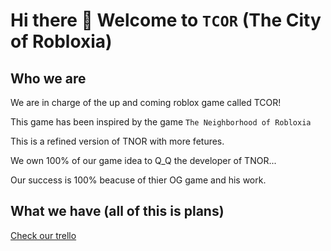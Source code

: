 # Hi there 👋 Welcome to `TCOR` (The City of Robloxia)

## Who we are

We are in charge of the up and coming roblox game called TCOR!

This game has been inspired by the game `The Neighborhood of Robloxia`

This is a refined version of TNOR with more fetures.

We own 100% of our game idea to Q_Q the developer of TNOR...

Our success is 100% beacuse of thier OG game and his work.


## What we have (all of this is plans)

[Check our trello](https://trello.com/b/uifEC8rf/plans)

<!--

**Here are some ideas to get you started:**

🙋‍♀️ A short introduction - what is your organization all about?
🌈 Contribution guidelines - how can the community get involved?
👩‍💻 Useful resources - where can the community find your docs? Is there anything else the community should know?
🍿 Fun facts - what does your team eat for breakfast?
🧙 Remember, you can do mighty things with the power of [Markdown](https://docs.github.com/github/writing-on-github/getting-started-with-writing-and-formatting-on-github/basic-writing-and-formatting-syntax)
-->
